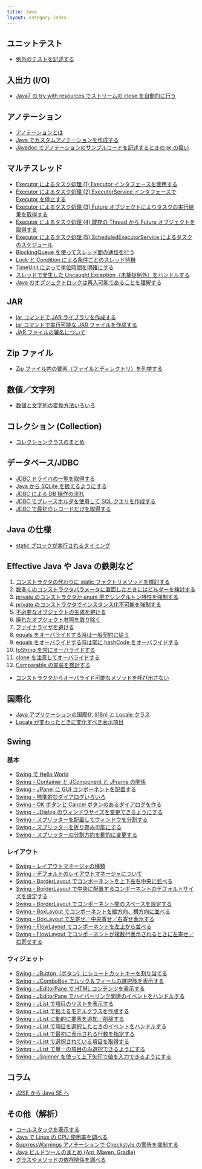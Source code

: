 ```yaml
---
title: Java
layout: category-index
---
```


ユニットテスト
----
- [例外のテストを記述する](test-exception.html)

入出力 (I/O)
----
* [Java7 の try with resources でストリームの close を自動的に行う](try-with-resources.html)

アノテーション
----
* [アノテーションとは](what-is-annotation.html)
* [Java でカスタムアノテーションを作成する](custom-annotation.html)
* [Javadoc でアノテーションのサンプルコードを記述するときの &#064; の扱い](javadoc-for-annotation-example.html)

マルチスレッド
----
* [Executor によるタスク処理 (1) Executor インタフェースを使用する](thread/executor1.html)
* [Executor によるタスク処理 (2) ExecutorService インタフェースで Executor を停止する](thread/executor2.html)
* [Executor によるタスク処理 (3) Future オブジェクトによりタスクの実行結果を取得する](thread/executor3.html)
* [Executor によるタスク処理 (4) 既存の Thread から Future オブジェクトを取得する](thread/executor4.html)
* [Executor によるタスク処理 (5) ScheduledExecutorService によるタスクのスケジュール](thread/executor5.html)
* [BlockingQueue を使ってスレッド間の通信を行う](thread/blocking-queue.html)
* [Lock と Condition による条件ごとのスレッド待機](thread/lock-and-condition.html)
* [TimeUnit によって単位時間を明確にする](thread/time-unit.html)
* [スレッドで発生した Uncaught Exception（未捕捉例外）をハンドルする](thread/uncaught-exception.html)
* [Java のオブジェクトロックは再入可能であることを理解する](thread/reentrant.html)

JAR
----
* [jar コマンドで JAR ライブラリを作成する](jar/create-jar.html)
* [jar コマンドで実行可能な JAR ファイルを作成する](jar/executable-jar.html)
* [JAR ファイルの署名について](jar/jarsigner.html)

Zip ファイル
----
* [Zip ファイル内の要素（ファイルとディレクトリ）を列挙する](zip/enum-entries.html)

数値／文字列
----
* [数値と文字列の変換方法いろいろ](numstr/convert.html)

コレクション (Collection)
----
* [コレクションクラスのまとめ](collection/summary.html)

データベース/JDBC
----
* [JDBC ドライバの一覧を取得する](jdbc-list-drivers.html)
* [Java から SQLite を扱えるようにする](jdbc-sqlite-driver.html)
* [JDBC による DB 操作の流れ](jdbc-basic-flow.html)
* [JDBC でプレースホルダを使用して SQL クエリを作成する](jdbc-placeholder.html)
* [JDBC で最初のレコードだけを取得する](jdbc-get-first-record.html)

Java の仕様
----
* [static ブロックが実行されるタイミング](static-block.html)

Effective Java や Java の鉄則など
----
1. [コンストラクタの代わりに static ファクトリメソッドを検討する](effective/01.html)
1. [数多くのコンストラクタパラメータに直面したときにはビルダーを検討する](effective/02.html)
1. [private のコンストラクタか enum 型でシングルトン特性を強制する](effective/03.html)
1. [private のコンストラクタでインスタンス化不可能を強制する](effective/04.html)
1. [不必要なオブジェクトの生成を避ける](effective/05.html)
1. [廃れたオブジェクト参照を取り除く](effective/06.html)
1. [ファイナライザを避ける](effective/07.html)
1. [equals をオーバライドする時は一般契約に従う](effective/08.html)
1. [equals をオーバライドする時は常に hashCode をオーバライドする](effective/09.html)
1. [toString を常にオーバライドする](effective/10.html)
1. [clone を注意してオーバライドする](effective/11.html)
1. [Comparable の実装を検討する](effective/12.html)

* [コンストラクタからオーバライド可能なメソッドを呼び出さない](practice/dont-call-overridable-method-from-constructor.html)

国際化
----
* [Java アプリケーションの国際化 (i18n) と Locale クラス](i18n/locale.html)
* [Locale が変わったときに変化すべき表示項目](i18n/locale-sensitive-data.html)

Swing
----

### 基本
* [Swing で Hello World](swing/basic/helloworld.html)
* [Swing - Container と JComponent と JFrame の関係](swing/basic/container.html)
* [Swing - JPanel に GUI コンポーネントを配置する](swing/basic/jpanel.html)
* [Swing - 標準的なダイアログいろいろ](swing/basic/dialogs.html)
* [Swing - OK ボタンと Cancel ボタンのあるダイアログを作る](swing/basic/ok-cancel-dialog.html)
* [Swing - JDialog のウィンドウサイズを変更できるようにする](swing/basic/change-dialog-size.html)
* [Swing - スプリッターを配置してウィンドウを分割する](swing/basic/splitpane1.html)
* [Swing - スプリッターを折り畳み可能にする](swing/basic/splitpane2.html)
* [Swing - スプリッターの分割方向を動的に変更する](swing/basic/splitpane3.html)

### レイアウト
* [Swing - レイアウトマネージャの種類](swing/layout/layout-manager.html)
* [Swing - デフォルトのレイアウトマネージャについて](swing/layout/default-layout.html)
* [Swing - BorderLayout でコンポーネントを上下左右中央に並べる](swing/layout/border-layout1.html)
* [Swing - BorderLayout で中央に配置するコンポーネントのデフォルトサイズを設定する](swing/layout/border-layout2.html)
* [Swing - BorderLayout でコンポーネント間のスペースを設定する](swing/layout/border-layout3.html)
* [Swing - BoxLayout でコンポーネントを縦方向、横方向に並べる](swing/layout/box-layout1.html)
* [Swing - BoxLayout で左寄せ／中央寄せ／右寄せ表示する](swing/layout/box-layout2.html)
* [Swing - FlowLayout でコンポーネントを左上から並べる](swing/layout/flow-layout1.html)
* [Swing - FlowLayout でコンポーネントが複数行表示されるときに左寄せ／右寄せする](swing/layout/flow-layout2.html)

### ウィジェット
* [Swing - JButton（ボタン）にショートカットキーを割り当てる](swing/widget/jbutton-shortcut.html)
* [Swing - JComboBox でルック＆フィールの選択肢を表示する](swing/widget/jcombobox.html)
* [Swing - JEditorPane で HTML コンテンツを表示する](swing/widget/jeditorpane1.html)
* [Swing - JEditorPane でハイパーリンク関連のイベントをハンドルする](swing/widget/jeditorpane2.html)
* [Swing - JList で項目のリストを表示する](swing/widget/jlist1.html)
* [Swing - JList で扱えるモデルクラスを作成する](swing/widget/jlist-model.html)
* [Swing - JList に動的に要素を追加／削除する](swing/widget/jlist-add-element.html)
* [Swing - JList で項目を選択したときのイベントをハンドルする](swing/widget/jlist-event.html)
* [Swing - JList で最初に表示される行数を指定する](swing/widget/jlist-init-lines.html)
* [Swing - JList で選択されている項目を取得する](swing/widget/jlist-get-selection.html)
* [Swing - JList で単一の項目のみ選択できるようにする](swing/widget/jlist-single-selection.html)
* [Swing - JSpinner を使って上下矢印で値を入力できるようにする](swing/widget/jspinner.html)

コラム
----
* [J2SE から Java SE へ](column/j2se-to-javase.html)

その他（解析）
----
* [コールスタックを表示する](call-stack.html)
* [Java で Linux の CPU 使用率を調べる](parse-proc-stat.html)
* [SuprressWarnings アノテーションで Checkstyle の警告を抑制する](suppress-checkstyle.html)
* [Java ビルドツールのまとめ (Ant, Maven, Gradle)](tools/build-tools.html)
* [クラスやメソッドの依存関係を調べる](tools/jdeps.html)

